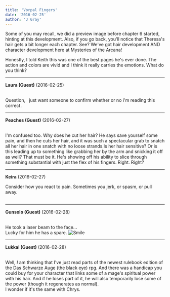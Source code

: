 ```yaml
---
title: 'Vorpal Fingers'
date: '2016-02-25'
author: 'J Gray'
---
```


<p>Some of you may recall, we did a preview image before chapter 6 started, hinting at this development. Also, if you go back, you'll notice that Theresa's hair gets a bit longer each chapter. See? We've got hair development AND character development here at Mysteries of the Arcana!</p><p>Honestly, I told Keith this was one of the best pages he's ever done. The action and colors are vivid and I think it really carries the emotions. What do you think? </p>

---
**Laura (Guest)** (2016-02-25)

<br> Question, &nbsp; just want someone to confirm whether or no i'm reading this correct.

---
**Peaches (Guest)** (2016-02-27)

<br>I'm confused too. Why does he cut her hair? He says save yourself some pain, and then he cuts her hair, and it was such a spectacular grab to snatch all her hair in one snatch with no loose strands.Is her hair sensitive? Or is this leading up to something like grabbing her by the arm and snicking it off as well? That must be it. He's showing off his ability to slice through something substantial with just the flex of his fingers. Right. Right?

---
**Keira** (2016-02-27)

Consider how you react to pain. Sometimes you jerk, or spasm, or pull away.<br><br>

---
**Gunsolo (Guest)** (2016-02-28)

<br> He took a laser beam to the face...<br>Lucky for him he has a spare. <img src="/smilies/smile.gif" alt="Smile" border="0"><br>

---
**Lukkai (Guest)** (2016-02-28)

<br> Well, <i>I</i> am thinking that I've just read parts of the newest rulebook edition of the Das Schwarze Auge (the black eye) rpg. And there was a handicap you could buy for your character that links some of a mage's spiritual power with his hair. And if he loses part of it, he will also temporarily lose some of the power (though it regenerates as normal).<br>I wonder if it's the same with Chrys.<br>

